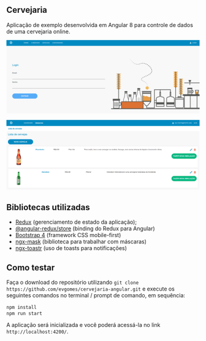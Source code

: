 ## Cervejaria

Aplicação de exemplo desenvolvida em Angular 8 para controle de dados de uma cervejaria online.

![Tela de login](https://raw.githubusercontent.com/evgomes/cervejaria-angular/master/imagens/login.png)

![Tela de listagem](https://raw.githubusercontent.com/evgomes/cervejaria-angular/master/imagens/listagem.png)

## Bibliotecas utilizadas

- [Redux](https://redux.js.org/) (gerenciamento de estado da aplicação);
- [@angular-redux/store](https://github.com/angular-redux/store) (binding do Redux para Angular)
- [Bootstrap 4](https://getbootstrap.com/) (framework CSS mobile-first)
- [ngx-mask](https://www.npmjs.com/package/ngx-mask) (biblioteca para trabalhar com máscaras)
- [ngx-toastr](https://www.npmjs.com/package/ngx-toastr) (uso de toasts para notificações)

## Como testar

Faça o download do repositório utilizando `git clone https://github.com/evgomes/cervejaria-angular.git` e execute os seguintes comandos no terminal / prompt de comando, em sequência:

```
npm install
npm run start
```

A aplicação será inicializada e você poderá acessá-la no link `http://localhost:4200/`.

